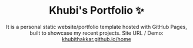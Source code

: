 <!-- PROJECT LOGO -->
<br />
<p align="center">
  <h1 align="center">Khubi's Portfolio ✨</h1>

  <p align="center">
    It is a personal static website/portfolio template hosted with GitHub Pages, built to showcase my recent projects. Site URL / Demo: 
    <a href="https://khubithakkar.github.io/home">khubithakkar.github.io/home</a>
  </p>
</p>

